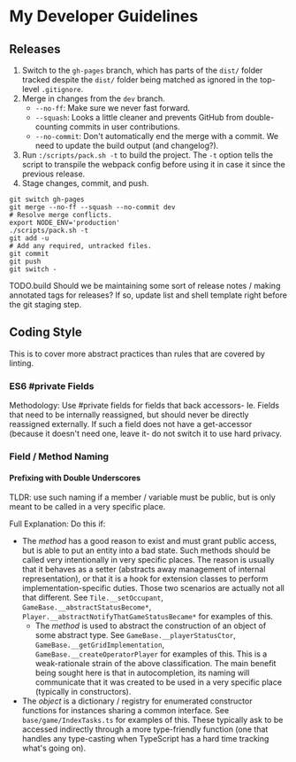 
# My Developer Guidelines

## Releases

1. Switch to the `gh-pages` branch, which has parts of the `dist/` folder tracked despite the `dist/` folder being matched as ignored in the top-level `.gitignore`.
1. Merge in changes from the `dev` branch.
    - `--no-ff`: Make sure we never fast forward.
    - `--squash`: Looks a little cleaner and prevents GitHub from double-counting commits in user contributions.
    - `--no-commit`: Don't automatically end the merge with a commit. We need to update the build output (and changelog?).
1. Run `:/scripts/pack.sh -t` to build the project. The `-t` option tells the script to transpile the webpack config before using it in case it since the previous release.
1. Stage changes, commit, and push.

```shell
git switch gh-pages
git merge --no-ff --squash --no-commit dev
# Resolve merge conflicts.
export NODE_ENV='production'
./scripts/pack.sh -t
git add -u
# Add any required, untracked files.
git commit
git push
git switch -
```

TODO.build Should we be maintaining some sort of release notes / making annotated tags for releases? If so, update list and shell template right before the git staging step.

## Coding Style

This is to cover more abstract practices than rules that are covered by linting.

### ES6 #private Fields

Methodology: Use #private fields for fields that back accessors- Ie. Fields that need to be internally reassigned, but should never be directly reassigned externally. If such a field does not have a get-accessor (because it doesn't need one, leave it- do not switch it to use hard privacy.

### Field / Method Naming

#### Prefixing with Double Underscores

TLDR: use such naming if a member / variable must be public, but is only meant to be called in a very specific place.

Full Explanation: Do this if:

- The _method_ has a good reason to exist and must grant public access, but is able to put an entity into a bad state. Such methods should be called very intentionally in very specific places. The reason is usually that it behaves as a setter (abstracts away management of internal representation), or that it is a hook for extension classes to perform implementation-specific duties. Those two scenarios are actually not all that different. See `Tile.__setOccupant`, `GameBase.__abstractStatusBecome*`, `Player.__abstractNotifyThatGameStatusBecame*` for examples of this.
  - The _method_ is used to abstract the construction of an object of some abstract type. See `GameBase.__playerStatusCtor`, `GameBase.__getGridImplementation`, `GameBase.__createOperatorPlayer` for examples of this. This is a weak-rationale strain of the above classification. The main benefit being sought here is that in autocompletion, its naming will communicate that it was created to be used in a very specific place (typically in constructors).
- The _object_ is a dictionary / registry for enumerated constructor functions for instances sharing a common interface. See `base/game/IndexTasks.ts` for examples of this. These typically ask to be accessed indirectly through a more type-friendly function (one that handles any type-casting when TypeScript has a hard time tracking what's going on).
